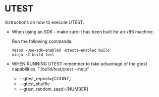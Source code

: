 # UTEST

Instructions on how to execute UTEST.

- When using an SDK - make sure it has been built for an x86 machine.

  Run the following commands:

  ```
  meson -Doe-sdk=enabled -Dtests=enabled build
  ninja -C build test
  ```

- WHEN RUNNING UTEST remember to take advantage of the gtest capabilities.
  "./build/test/utest --help"
  - --gtest_repeat=[COUNT]
  - --gtest_shuffle
  - --gtest_random_seed=[NUMBER]
